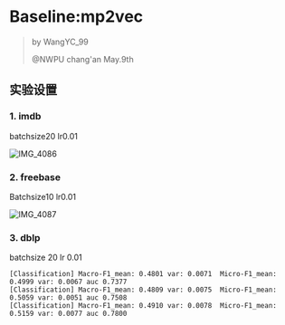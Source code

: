 # Baseline:mp2vec

> by WangYC_99
>
> @NWPU chang'an May.9th

## 实验设置

### 1. imdb

batchsize20 lr0.01 

![IMG_4086](Baseline_mp2vec.assets/IMG_4086.JPG)

### 2. freebase

Batchsize10 lr0.01

![IMG_4087](Baseline_mp2vec.assets/IMG_4087.JPG)

### 3. dblp

batchsize 20 lr 0.01

	[Classification] Macro-F1_mean: 0.4801 var: 0.0071  Micro-F1_mean: 0.4999 var: 0.0067 auc 0.7377
	[Classification] Macro-F1_mean: 0.4809 var: 0.0075  Micro-F1_mean: 0.5059 var: 0.0051 auc 0.7508
	[Classification] Macro-F1_mean: 0.4910 var: 0.0078  Micro-F1_mean: 0.5159 var: 0.0077 auc 0.7800